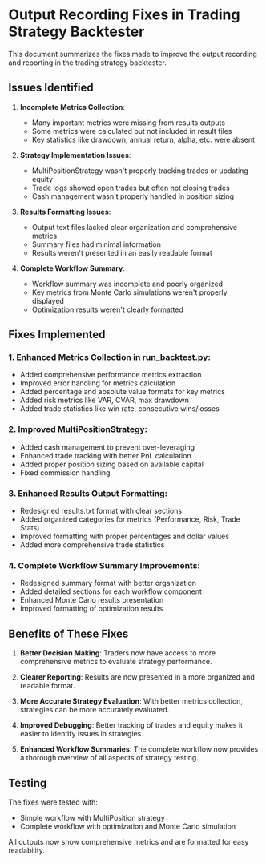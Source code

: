 # Output Recording Fixes in Trading Strategy Backtester

This document summarizes the fixes made to improve the output recording and reporting in the trading strategy backtester.

## Issues Identified

1. **Incomplete Metrics Collection**:
   - Many important metrics were missing from results outputs
   - Some metrics were calculated but not included in result files
   - Key statistics like drawdown, annual return, alpha, etc. were absent

2. **Strategy Implementation Issues**:
   - MultiPositionStrategy wasn't properly tracking trades or updating equity
   - Trade logs showed open trades but often not closing trades
   - Cash management wasn't properly handled in position sizing

3. **Results Formatting Issues**:
   - Output text files lacked clear organization and comprehensive metrics
   - Summary files had minimal information
   - Results weren't presented in an easily readable format

4. **Complete Workflow Summary**:
   - Workflow summary was incomplete and poorly organized
   - Key metrics from Monte Carlo simulations weren't properly displayed
   - Optimization results weren't clearly formatted

## Fixes Implemented

### 1. Enhanced Metrics Collection in run_backtest.py:
- Added comprehensive performance metrics extraction
- Improved error handling for metrics calculation 
- Added percentage and absolute value formats for key metrics
- Added risk metrics like VAR, CVAR, max drawdown
- Added trade statistics like win rate, consecutive wins/losses

### 2. Improved MultiPositionStrategy:
- Added cash management to prevent over-leveraging
- Enhanced trade tracking with better PnL calculation
- Added proper position sizing based on available capital
- Fixed commission handling

### 3. Enhanced Results Output Formatting:
- Redesigned results.txt format with clear sections
- Added organized categories for metrics (Performance, Risk, Trade Stats)
- Improved formatting with proper percentages and dollar values
- Added more comprehensive trade statistics

### 4. Complete Workflow Summary Improvements:
- Redesigned summary format with better organization
- Added detailed sections for each workflow component
- Enhanced Monte Carlo results presentation
- Improved formatting of optimization results

## Benefits of These Fixes

1. **Better Decision Making**: Traders now have access to more comprehensive metrics to evaluate strategy performance.

2. **Clearer Reporting**: Results are now presented in a more organized and readable format.

3. **More Accurate Strategy Evaluation**: With better metrics collection, strategies can be more accurately evaluated.

4. **Improved Debugging**: Better tracking of trades and equity makes it easier to identify issues in strategies.

5. **Enhanced Workflow Summaries**: The complete workflow now provides a thorough overview of all aspects of strategy testing.

## Testing

The fixes were tested with:
- Simple workflow with MultiPosition strategy
- Complete workflow with optimization and Monte Carlo simulation

All outputs now show comprehensive metrics and are formatted for easy readability.